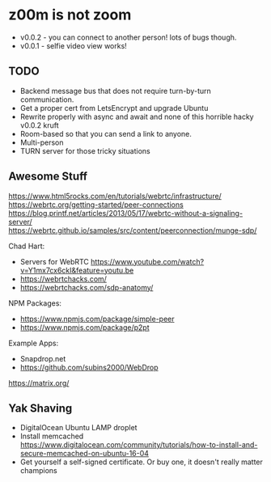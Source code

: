 # z00m is not zoom

* v0.0.2 - you can connect to another person! lots of bugs though.
* v0.0.1 - selfie video view works!

## TODO

- Backend message bus that does not require turn-by-turn communication.
- Get a proper cert from LetsEncrypt and upgrade Ubuntu
- Rewrite properly with async and await and none of this horrible hacky v0.0.2 kruft
- Room-based so that you can send a link to anyone. 
- Multi-person
- TURN server for those tricky situations


## Awesome Stuff

https://www.html5rocks.com/en/tutorials/webrtc/infrastructure/
https://webrtc.org/getting-started/peer-connections
https://blog.printf.net/articles/2013/05/17/webrtc-without-a-signaling-server/
https://webrtc.github.io/samples/src/content/peerconnection/munge-sdp/


Chad Hart:
* Servers for WebRTC https://www.youtube.com/watch?v=Y1mx7cx6ckI&feature=youtu.be
* https://webrtchacks.com/
* https://webrtchacks.com/sdp-anatomy/

NPM Packages:
* https://www.npmjs.com/package/simple-peer
* https://www.npmjs.com/package/p2pt

Example Apps:
* Snapdrop.net
* https://github.com/subins2000/WebDrop

https://matrix.org/

## Yak Shaving

* DigitalOcean Ubuntu LAMP droplet
* Install memcached https://www.digitalocean.com/community/tutorials/how-to-install-and-secure-memcached-on-ubuntu-16-04
* Get yourself a self-signed certificate. Or buy one, it doesn't really matter champions



